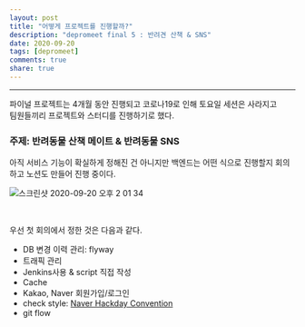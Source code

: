 ```yaml
---
layout: post
title: "어떻게 프로젝트를 진행할까?"    
description: "depromeet final 5 : 반려견 산책 & SNS"
date: 2020-09-20
tags: [depromeet]
comments: true
share: true
--- 
```



---



파이널 프로젝트는 4개월 동안 진행되고 코로나19로 인해 토요일 세션은 사라지고                
팀원들끼리 프로젝트와 스터디를 진행하기로 했다.               
                           


### 주제: 반려동물 산책 메이트 & 반려동물 SNS            

아직 서비스 기능이 확실하게 정해진 건 아니지만 백엔드는 어떤 식으로 진행할지 회의하고 노션도 만들어 진행 중이다.      


![스크린샷 2020-09-20 오후 2 01 34](https://user-images.githubusercontent.com/33855307/93694823-58d9a900-fb4b-11ea-9171-0278cf511c93.png)          

<br />   

우선 첫 회의에서 정한 것은 다음과 같다.   

- DB 변경 이력 관리: flyway     
- 트래픽 관리     
- Jenkins사용 & script 직접 작성      
- Cache       
- Kakao, Naver 회원가입/로그인     
- check style: [Naver Hackday Convention](https://naver.github.io/hackday-conventions-java/)            
- git flow   

